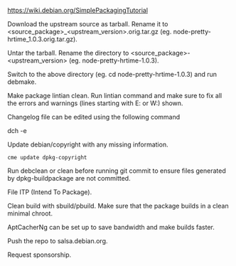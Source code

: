 https://wiki.debian.org/SimplePackagingTutorial



Download the upstream source as tarball.
Rename it to <source_package>_<upstream_version>.orig.tar.gz (eg. node-pretty-hrtime_1.0.3.orig.tar.gz).

Untar the tarball.
Rename the directory to <source_package>-<upstream_version> (eg. node-pretty-hrtime-1.0.3).

Switch to the above directory (eg. cd node-pretty-hrtime-1.0.3) and run debmake. 

Make package lintian clean.
Run lintian command and make sure to fix all the errors and warnings (lines starting with E: or W:) shown. 

Changelog file can be edited using the following command 

dch -e

Update debian/copyright with any missing information.

```
cme update dpkg-copyright
```

Run debclean or clean before running git commit to ensure files generated by dpkg-buildpackage are not committed.

File ITP (Intend To Package).

Clean build with sbuild/pbuild. Make sure that the package builds in a clean minimal chroot.

AptCacherNg can be set up to save bandwidth and make builds faster.

Push the repo to salsa.debian.org.

Request sponsorship. 